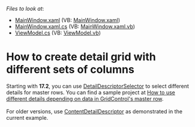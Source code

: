 <!-- default file list -->
*Files to look at*:

* [MainWindow.xaml](./CS/DetailDescriptorExample/MainWindow.xaml) (VB: [MainWindow.xaml](./VB/DetailDescriptorExample/MainWindow.xaml))
* [MainWindow.xaml.cs](./CS/DetailDescriptorExample/MainWindow.xaml.cs) (VB: [MainWindow.xaml.vb](./VB/DetailDescriptorExample/MainWindow.xaml.vb))
* [ViewModel.cs](./CS/DetailDescriptorExample/ViewModel/ViewModel.cs) (VB: [ViewModel.vb](./VB/DetailDescriptorExample/ViewModel/ViewModel.vb))
<!-- default file list end -->
# How to create detail grid with different sets of columns


<p>Starting with <strong>17.2</strong>, you can use <a href="https://documentation.devexpress.com/WPF/DevExpress.Xpf.Grid.DetailDescriptorSelector.class">DetailDescriptorSelector</a> to select different details for master rows. You can find a sample project at <a href="https://www.devexpress.com/Support/Center/p/T590724">How to use different details depending on data in GridControl's master row</a>.<br><br>For older versions, use <a href="https://documentation.devexpress.com/#WPF/clsDevExpressXpfGridContentDetailDescriptortopic">ContentDetailDescriptor</a> as demonstrated in the current example.</p>

<br/>


